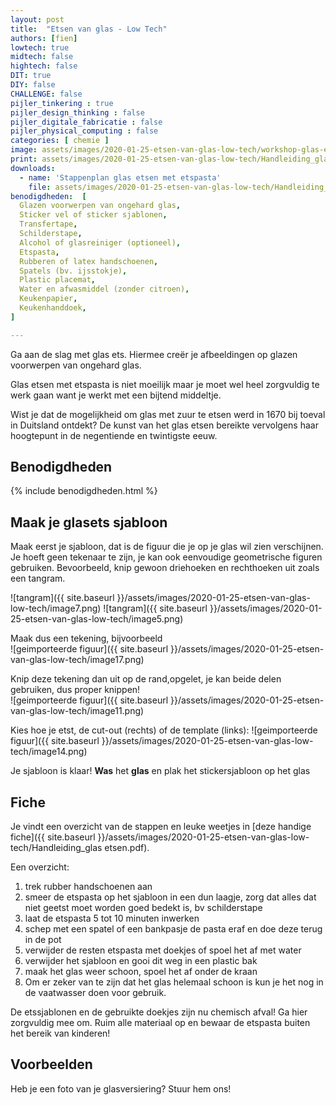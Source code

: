 ```yaml
---
layout: post
title:  "Etsen van glas - Low Tech"
authors: [fien]
lowtech: true
midtech: false
hightech: false
DIT: true
DIY: false
CHALLENGE: false
pijler_tinkering : true
pijler_design_thinking : false
pijler_digitale_fabricatie : false
pijler_physical_computing : false
categories: [ chemie ]
image: assets/images/2020-01-25-etsen-van-glas-low-tech/workshop-glas-ets-vosje.jpg
print: assets/images/2020-01-25-etsen-van-glas-low-tech/Handleiding_glas etsen.pdf
downloads:
  - name: 'Stappenplan glas etsen met etspasta'
    file: assets/images/2020-01-25-etsen-van-glas-low-tech/Handleiding_glas etsen.pdf
benodigdheden:  [
  Glazen voorwerpen van ongehard glas,
  Sticker vel of sticker sjablonen,
  Transfertape,
  Schilderstape,
  Alcohol of glasreiniger (optioneel),
  Etspasta,
  Rubberen of latex handschoenen,
  Spatels (bv. ijsstokje),
  Plastic placemat,
  Water en afwasmiddel (zonder citroen),
  Keukenpapier,
  Keukenhanddoek,
]

---
```

Ga aan de slag met glas ets. Hiermee creër je afbeeldingen op glazen voorwerpen van ongehard glas.

Glas etsen met etspasta is niet moeilijk maar je moet wel heel zorgvuldig te werk gaan want je werkt met een bijtend middeltje. 

Wist je dat de mogelijkheid om glas met zuur te etsen werd in 1670 bij toeval in Duitsland ontdekt? De kunst van het glas etsen bereikte vervolgens haar hoogtepunt in de negentiende en twintigste eeuw.

## Benodigdheden

{% include benodigdheden.html %}

## Maak je glasets sjabloon

Maak eerst je sjabloon, dat is de figuur die je op je glas wil zien verschijnen. Je hoeft geen tekenaar te zijn, je kan ook eenvoudige geometrische figuren gebruiken. Bevoorbeeld, knip gewoon driehoeken en rechthoeken uit zoals een tangram.

![tangram]({{ site.baseurl }}/assets/images/2020-01-25-etsen-van-glas-low-tech/image7.png) ![tangram]({{ site.baseurl }}/assets/images/2020-01-25-etsen-van-glas-low-tech/image5.png) 

Maak dus een tekening, bijvoorbeeld <br/>
![geimporteerde figuur]({{ site.baseurl }}/assets/images/2020-01-25-etsen-van-glas-low-tech/image17.png)

Knip deze tekening dan uit op de rand,opgelet, je kan beide delen gebruiken, dus proper knippen!<br/>
![geimporteerde figuur]({{ site.baseurl }}/assets/images/2020-01-25-etsen-van-glas-low-tech/image11.png)

Kies hoe je etst, de cut-out (rechts) of de template (links):
![geimporteerde figuur]({{ site.baseurl }}/assets/images/2020-01-25-etsen-van-glas-low-tech/image14.png)

Je sjabloon is klaar! __Was__ het __glas__ en plak het stickersjabloon op het glas

## Fiche
Je vindt een overzicht van de stappen en leuke weetjes in [deze handige fiche]({{ site.baseurl }}/assets/images/2020-01-25-etsen-van-glas-low-tech/Handleiding_glas etsen.pdf).

Een overzicht:

1. trek rubber handschoenen aan
2. smeer de etspasta op het sjabloon in een dun laagje, zorg dat alles dat niet geetst moet worden goed bedekt is, bv schilderstape
3. laat de etspasta 5 tot 10 minuten inwerken
4. schep met een spatel of een bankpasje de pasta eraf en doe deze terug in de pot
5. verwijder de resten etspasta met doekjes of spoel het af met water
6. verwijder het sjabloon en gooi dit weg in een plastic bak
7. maak het glas weer schoon, spoel het af onder de kraan
8. Om er zeker van te zijn dat het glas helemaal schoon is kun je het nog in de vaatwasser doen voor gebruik.

De etssjablonen en de gebruikte doekjes zijn nu chemisch afval! Ga hier zorgvuldig mee om. Ruim alle materiaal op en bewaar de etspasta buiten het bereik van kinderen!

## Voorbeelden
Heb je een foto van je glasversiering? Stuur hem ons!